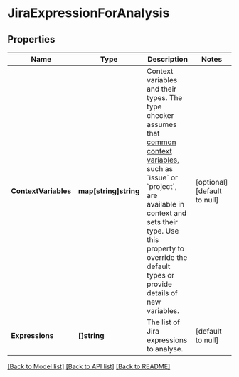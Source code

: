 # JiraExpressionForAnalysis

## Properties
Name | Type | Description | Notes
------------ | ------------- | ------------- | -------------
**ContextVariables** | **map[string]string** | Context variables and their types. The type checker assumes that [common context variables](https://developer.atlassian.com/cloud/jira/platform/jira-expressions/#context-variables), such as &#x60;issue&#x60; or &#x60;project&#x60;, are available in context and sets their type. Use this property to override the default types or provide details of new variables. | [optional] [default to null]
**Expressions** | **[]string** | The list of Jira expressions to analyse. | [default to null]

[[Back to Model list]](../README.md#documentation-for-models) [[Back to API list]](../README.md#documentation-for-api-endpoints) [[Back to README]](../README.md)

